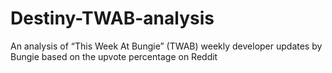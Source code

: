 # Destiny-TWAB-analysis
An analysis of “This Week At Bungie” (TWAB) weekly developer updates by Bungie based on the upvote percentage on Reddit
